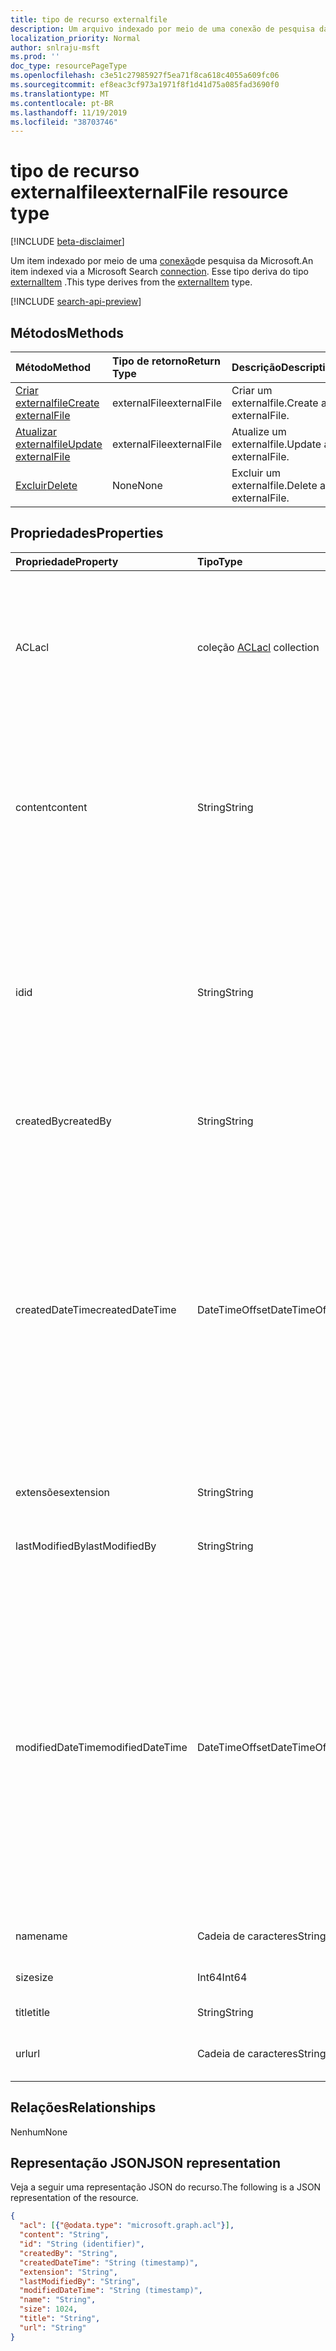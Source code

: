 ```yaml
---
title: tipo de recurso externalfile
description: Um arquivo indexado por meio de uma conexão de pesquisa da Microsoft.
localization_priority: Normal
author: snlraju-msft
ms.prod: ''
doc_type: resourcePageType
ms.openlocfilehash: c3e51c27985927f5ea71f8ca618c4055a609fc06
ms.sourcegitcommit: ef8eac3cf973a1971f8f1d41d75a085fad3690f0
ms.translationtype: MT
ms.contentlocale: pt-BR
ms.lasthandoff: 11/19/2019
ms.locfileid: "38703746"
---
```

# <a name="externalfile-resource-type"></a><span data-ttu-id="8d11b-103">tipo de recurso externalfile</span><span class="sxs-lookup"><span data-stu-id="8d11b-103">externalFile resource type</span></span>

[!INCLUDE [beta-disclaimer](../../includes/beta-disclaimer.md)]

<span data-ttu-id="8d11b-104">Um item indexado por meio de uma [conexão](externalconnection.md)de pesquisa da Microsoft.</span><span class="sxs-lookup"><span data-stu-id="8d11b-104">An item indexed via a Microsoft Search [connection](externalconnection.md).</span></span> <span data-ttu-id="8d11b-105">Esse tipo deriva do tipo [externalItem](externalitem.md) .</span><span class="sxs-lookup"><span data-stu-id="8d11b-105">This type derives from the [externalItem](externalitem.md) type.</span></span>

[!INCLUDE [search-api-preview](../../includes/search-api-preview-signup.md)]

## <a name="methods"></a><span data-ttu-id="8d11b-106">Métodos</span><span class="sxs-lookup"><span data-stu-id="8d11b-106">Methods</span></span>

| <span data-ttu-id="8d11b-107">Método</span><span class="sxs-lookup"><span data-stu-id="8d11b-107">Method</span></span>                                                        | <span data-ttu-id="8d11b-108">Tipo de retorno</span><span class="sxs-lookup"><span data-stu-id="8d11b-108">Return Type</span></span>  | <span data-ttu-id="8d11b-109">Descrição</span><span class="sxs-lookup"><span data-stu-id="8d11b-109">Description</span></span> |
|:--------------------------------------------------------------|:-------------|:--|
| [<span data-ttu-id="8d11b-110">Criar externalfile</span><span class="sxs-lookup"><span data-stu-id="8d11b-110">Create externalFile</span></span>](../api/externalconnection-put-items.md) | <span data-ttu-id="8d11b-111">externalFile</span><span class="sxs-lookup"><span data-stu-id="8d11b-111">externalFile</span></span> | <span data-ttu-id="8d11b-112">Criar um externalfile.</span><span class="sxs-lookup"><span data-stu-id="8d11b-112">Create an externalFile.</span></span> |
| [<span data-ttu-id="8d11b-113">Atualizar externalfile</span><span class="sxs-lookup"><span data-stu-id="8d11b-113">Update externalFile</span></span>](../api/externalitem-update.md)          | <span data-ttu-id="8d11b-114">externalFile</span><span class="sxs-lookup"><span data-stu-id="8d11b-114">externalFile</span></span> | <span data-ttu-id="8d11b-115">Atualize um externalfile.</span><span class="sxs-lookup"><span data-stu-id="8d11b-115">Update an externalFile.</span></span> |
| [<span data-ttu-id="8d11b-116">Excluir</span><span class="sxs-lookup"><span data-stu-id="8d11b-116">Delete</span></span>](../api/externalitem-delete.md)                       | <span data-ttu-id="8d11b-117">None</span><span class="sxs-lookup"><span data-stu-id="8d11b-117">None</span></span>         | <span data-ttu-id="8d11b-118">Excluir um externalfile.</span><span class="sxs-lookup"><span data-stu-id="8d11b-118">Delete an externalFile.</span></span> |

## <a name="properties"></a><span data-ttu-id="8d11b-119">Propriedades</span><span class="sxs-lookup"><span data-stu-id="8d11b-119">Properties</span></span>

| <span data-ttu-id="8d11b-120">Propriedade</span><span class="sxs-lookup"><span data-stu-id="8d11b-120">Property</span></span>         | <span data-ttu-id="8d11b-121">Tipo</span><span class="sxs-lookup"><span data-stu-id="8d11b-121">Type</span></span>                     | <span data-ttu-id="8d11b-122">Descrição</span><span class="sxs-lookup"><span data-stu-id="8d11b-122">Description</span></span>                    |
|:-----------------|:-------------------------|:-------------------------------|
| <span data-ttu-id="8d11b-123">ACL</span><span class="sxs-lookup"><span data-stu-id="8d11b-123">acl</span></span>              | <span data-ttu-id="8d11b-124">coleção [ACL](acl.md)</span><span class="sxs-lookup"><span data-stu-id="8d11b-124">[acl](acl.md) collection</span></span> | <span data-ttu-id="8d11b-125">Uma matriz de entradas de controle de acesso.</span><span class="sxs-lookup"><span data-stu-id="8d11b-125">An array of access control entries.</span></span> <span data-ttu-id="8d11b-126">Cada entrada especifica o acesso concedido a um usuário ou grupo.</span><span class="sxs-lookup"><span data-stu-id="8d11b-126">Each entry specifies the access granted to a user or group.</span></span> <span data-ttu-id="8d11b-127">Obrigatório.</span><span class="sxs-lookup"><span data-stu-id="8d11b-127">Required.</span></span> |
| <span data-ttu-id="8d11b-128">content</span><span class="sxs-lookup"><span data-stu-id="8d11b-128">content</span></span>          | <span data-ttu-id="8d11b-129">String</span><span class="sxs-lookup"><span data-stu-id="8d11b-129">String</span></span>                   | <span data-ttu-id="8d11b-130">Uma representação de texto simples do conteúdo do item.</span><span class="sxs-lookup"><span data-stu-id="8d11b-130">A plain-text representation of the contents of the item.</span></span> <span data-ttu-id="8d11b-131">O texto nessa propriedade é indexado de texto completo.</span><span class="sxs-lookup"><span data-stu-id="8d11b-131">The text in this property is full-text indexed.</span></span> <span data-ttu-id="8d11b-132">Opcional.</span><span class="sxs-lookup"><span data-stu-id="8d11b-132">Optional.</span></span> |
| <span data-ttu-id="8d11b-133">id</span><span class="sxs-lookup"><span data-stu-id="8d11b-133">id</span></span>               | <span data-ttu-id="8d11b-134">String</span><span class="sxs-lookup"><span data-stu-id="8d11b-134">String</span></span>                   | <span data-ttu-id="8d11b-135">ID exclusiva fornecida pelo desenvolvedor do item dentro do [externalConnection](externalconnection.md)que contém o.</span><span class="sxs-lookup"><span data-stu-id="8d11b-135">Developer-provided unique ID of the item within the containing [externalConnection](externalconnection.md).</span></span> <span data-ttu-id="8d11b-136">Deve ser alfanumérico e um máximo de 128 caracteres.</span><span class="sxs-lookup"><span data-stu-id="8d11b-136">Must be alphanumeric and a maximum of 128 characters.</span></span> <span data-ttu-id="8d11b-137">Obrigatório.</span><span class="sxs-lookup"><span data-stu-id="8d11b-137">Required.</span></span> |
| <span data-ttu-id="8d11b-138">createdBy</span><span class="sxs-lookup"><span data-stu-id="8d11b-138">createdBy</span></span>        | <span data-ttu-id="8d11b-139">String</span><span class="sxs-lookup"><span data-stu-id="8d11b-139">String</span></span>                   | <span data-ttu-id="8d11b-140">O nome do usuário que criou o arquivo.</span><span class="sxs-lookup"><span data-stu-id="8d11b-140">The name of the user that created the file.</span></span> |
| <span data-ttu-id="8d11b-141">createdDateTime</span><span class="sxs-lookup"><span data-stu-id="8d11b-141">createdDateTime</span></span>  | <span data-ttu-id="8d11b-142">DateTimeOffset</span><span class="sxs-lookup"><span data-stu-id="8d11b-142">DateTimeOffset</span></span>           | <span data-ttu-id="8d11b-143">A data e hora em que o arquivo foi criado.</span><span class="sxs-lookup"><span data-stu-id="8d11b-143">The date and time that the file was created.</span></span> <span data-ttu-id="8d11b-144">O tipo DateTimeOffset representa informações de data e hora usando o formato ISO 8601 e está sempre no horário UTC.</span><span class="sxs-lookup"><span data-stu-id="8d11b-144">The DateTimeOffset type represents date and time information using ISO 8601 format and is always in UTC time.</span></span> <span data-ttu-id="8d11b-145">Por exemplo, meia-noite em UTC no dia 1º de janeiro de 2014 teria esta aparência: `'2014-01-01T00:00:00Z'`</span><span class="sxs-lookup"><span data-stu-id="8d11b-145">For example, midnight UTC on Jan 1, 2014 would look like this: `'2014-01-01T00:00:00Z'`</span></span> |
| <span data-ttu-id="8d11b-146">extensões</span><span class="sxs-lookup"><span data-stu-id="8d11b-146">extension</span></span>        | <span data-ttu-id="8d11b-147">String</span><span class="sxs-lookup"><span data-stu-id="8d11b-147">String</span></span>                   | <span data-ttu-id="8d11b-148">A extensão de arquivo.</span><span class="sxs-lookup"><span data-stu-id="8d11b-148">The file extension.</span></span>            |
| <span data-ttu-id="8d11b-149">lastModifiedBy</span><span class="sxs-lookup"><span data-stu-id="8d11b-149">lastModifiedBy</span></span>   | <span data-ttu-id="8d11b-150">String</span><span class="sxs-lookup"><span data-stu-id="8d11b-150">String</span></span>                   | <span data-ttu-id="8d11b-151">O nome do usuário que modificou o arquivo pela última vez.</span><span class="sxs-lookup"><span data-stu-id="8d11b-151">The name of the user that last modified the file.</span></span> |
| <span data-ttu-id="8d11b-152">modifiedDateTime</span><span class="sxs-lookup"><span data-stu-id="8d11b-152">modifiedDateTime</span></span> | <span data-ttu-id="8d11b-153">DateTimeOffset</span><span class="sxs-lookup"><span data-stu-id="8d11b-153">DateTimeOffset</span></span>           | <span data-ttu-id="8d11b-154">A data e hora em que o arquivo foi modificado pela última vez.</span><span class="sxs-lookup"><span data-stu-id="8d11b-154">The date and time that the file was last modified.</span></span> <span data-ttu-id="8d11b-155">O tipo DateTimeOffset representa informações de data e hora usando o formato ISO 8601 e está sempre no horário UTC.</span><span class="sxs-lookup"><span data-stu-id="8d11b-155">The DateTimeOffset type represents date and time information using ISO 8601 format and is always in UTC time.</span></span> <span data-ttu-id="8d11b-156">Por exemplo, meia-noite em UTC no dia 1º de janeiro de 2014 teria esta aparência: `'2014-01-01T00:00:00Z'`</span><span class="sxs-lookup"><span data-stu-id="8d11b-156">For example, midnight UTC on Jan 1, 2014 would look like this: `'2014-01-01T00:00:00Z'`</span></span> |
| <span data-ttu-id="8d11b-157">name</span><span class="sxs-lookup"><span data-stu-id="8d11b-157">name</span></span>             | <span data-ttu-id="8d11b-158">Cadeia de caracteres</span><span class="sxs-lookup"><span data-stu-id="8d11b-158">String</span></span>                   | <span data-ttu-id="8d11b-159">O nome do arquivo.</span><span class="sxs-lookup"><span data-stu-id="8d11b-159">The file name.</span></span> <span data-ttu-id="8d11b-160">Obrigatório.</span><span class="sxs-lookup"><span data-stu-id="8d11b-160">Required.</span></span>       |
| <span data-ttu-id="8d11b-161">size</span><span class="sxs-lookup"><span data-stu-id="8d11b-161">size</span></span>             | <span data-ttu-id="8d11b-162">Int64</span><span class="sxs-lookup"><span data-stu-id="8d11b-162">Int64</span></span>                    | <span data-ttu-id="8d11b-163">O tamanho do arquivo em bytes.</span><span class="sxs-lookup"><span data-stu-id="8d11b-163">The size of the file in bytes.</span></span> |
| <span data-ttu-id="8d11b-164">title</span><span class="sxs-lookup"><span data-stu-id="8d11b-164">title</span></span>            | <span data-ttu-id="8d11b-165">String</span><span class="sxs-lookup"><span data-stu-id="8d11b-165">String</span></span>                   | <span data-ttu-id="8d11b-166">O título do arquivo.</span><span class="sxs-lookup"><span data-stu-id="8d11b-166">The title of the file.</span></span>         |
| <span data-ttu-id="8d11b-167">url</span><span class="sxs-lookup"><span data-stu-id="8d11b-167">url</span></span>              | <span data-ttu-id="8d11b-168">Cadeia de caracteres</span><span class="sxs-lookup"><span data-stu-id="8d11b-168">String</span></span>                   | <span data-ttu-id="8d11b-169">A URL para acessar o arquivo.</span><span class="sxs-lookup"><span data-stu-id="8d11b-169">The URL to access the file.</span></span> <span data-ttu-id="8d11b-170">Obrigatório.</span><span class="sxs-lookup"><span data-stu-id="8d11b-170">Required.</span></span> |

## <a name="relationships"></a><span data-ttu-id="8d11b-171">Relações</span><span class="sxs-lookup"><span data-stu-id="8d11b-171">Relationships</span></span>

<span data-ttu-id="8d11b-172">Nenhum</span><span class="sxs-lookup"><span data-stu-id="8d11b-172">None</span></span>

## <a name="json-representation"></a><span data-ttu-id="8d11b-173">Representação JSON</span><span class="sxs-lookup"><span data-stu-id="8d11b-173">JSON representation</span></span>

<span data-ttu-id="8d11b-174">Veja a seguir uma representação JSON do recurso.</span><span class="sxs-lookup"><span data-stu-id="8d11b-174">The following is a JSON representation of the resource.</span></span>

<!-- {
  "blockType": "resource",
  "optionalProperties": [

  ],
  "@odata.type": "microsoft.graph.externalFile",
  "baseType": "microsoft.graph.externalItem"
}-->

```json
{
  "acl": [{"@odata.type": "microsoft.graph.acl"}],
  "content": "String",
  "id": "String (identifier)",
  "createdBy": "String",
  "createdDateTime": "String (timestamp)",
  "extension": "String",
  "lastModifiedBy": "String",
  "modifiedDateTime": "String (timestamp)",
  "name": "String",
  "size": 1024,
  "title": "String",
  "url": "String"
}
```

<!-- uuid: 16cd6b66-4b1a-43a1-adaf-3a886856ed98
2019-02-04 14:57:30 UTC -->
<!-- {
  "type": "#page.annotation",
  "description": "externalFile resource",
  "keywords": "",
  "section": "documentation",
  "tocPath": ""
}-->
